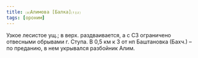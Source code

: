 ```yaml
---
title: ⒜Алимова [Балка]⒯⒵
tags: [ороним]
---
```


Узкое лесистое ущ.; в верх. раздваивается, а с СЗ ограничено отвесными обрывами
г. Ступа. В 0,5 км к З от нп Баштановка (Бахч.) – по преданию, в нем укрывался
разбойник Алим.
